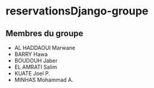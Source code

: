 # reservationsDjango-groupe

## Membres du groupe
- AL HADDAOUI Marwane
- BARRY Hawa
- BOUDOUH Jaber
- EL AMRATI Salim
- KUATE Joel P.
- MINHAS Mohammad A.
